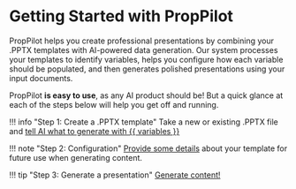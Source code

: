 # Getting Started with PropPilot
PropPilot helps you create professional presentations by combining your .PPTX templates with AI-powered data generation. Our system processes your templates to identify variables, helps you configure how each variable should be populated, and then generates polished presentations using your input documents.

PropPilot **is easy to use**, as any AI product should be! But a quick glance at each of the steps below will help you get off and running.

!!! info "Step 1: Create a .PPTX template"
    Take a new or existing .PPTX file and [tell AI what to generate with {{ variables }}](creating_templates.md)

!!! note "Step 2: Configuration"
    [Provide some details](template_config.md) about your template for future use when generating content.

!!! tip "Step 3: Generate a presentation"
    [Generate content!](generate_content.md)